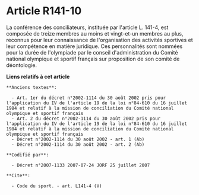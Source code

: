 # Article R141-10

La conférence des conciliateurs, instituée par l'article L. 141-4, est composée de treize membres au moins et vingt-et-un
membres au plus, reconnus pour leur connaissance de l'organisation des activités sportives et leur compétence en matière
juridique. Ces personnalités sont nommées pour la durée de l'olympiade par le conseil d'administration du Comité national
olympique et sportif français sur proposition de son comité de déontologie.

**Liens relatifs à cet article**

	**Anciens textes**:

	  - Art. 1er du décret n°2002-1114 du 30 août 2002 pris pour l'application du IV de l'article 19 de la loi n°84-610 du 16 juillet 1984 et relatif à la mission de conciliation du Comité national olympique et sportif français
	  - Art. 2 du décret n°2002-1114 du 30 août 2002 pris pour l'application du IV de l'article 19 de la loi n°84-610 du 16 juillet 1984 et relatif à la mission de conciliation du Comité national olympique et sportif français
	  - Décret n°2002-1114 du 30 août 2002 - art. 1 (Ab)
	  - Décret n°2002-1114 du 30 août 2002 - art. 2 (Ab)

	**Codifié par**:

	  - Décret n°2007-1133 2007-07-24 JORF 25 juillet 2007

	**Cite**:

	  - Code du sport. - art. L141-4 (V)
